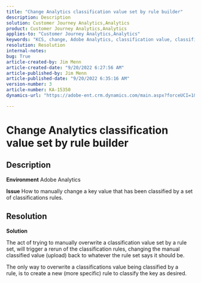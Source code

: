 ```yaml
---
title: "Change Analytics classification value set by rule builder"
description: Description
solution: Customer Journey Analytics,Analytics
product: Customer Journey Analytics,Analytics
applies-to: "Customer Journey Analytics,Analytics"
keywords: "KCS, change, Adobe Analytics, classification value, classification rule builder, manual classification file upload"
resolution: Resolution
internal-notes: 
bug: True
article-created-by: Jim Menn
article-created-date: "9/20/2022 6:27:56 AM"
article-published-by: Jim Menn
article-published-date: "9/20/2022 6:35:16 AM"
version-number: 3
article-number: KA-15350
dynamics-url: "https://adobe-ent.crm.dynamics.com/main.aspx?forceUCI=1&pagetype=entityrecord&etn=knowledgearticle&id=9752335a-ad38-ed11-9db1-0022480866ad"

---
```

# Change Analytics classification value set by rule builder

## Description


<b>Environment</b>
 Adobe Analytics

<b>Issue</b>
 How to manually change a key value that has been classified by a set of classifications rules.


## Resolution


<b>Solution</b>

The act of trying to manually overwrite a classification value set by a rule set, will trigger a rerun of the classification rules, changing the manual classified value (upload) back to whatever the rule set says it should be.

The only way to overwrite a classifications value being classified by a rule, is to create a new (more specific) rule to classify the key as desired.
